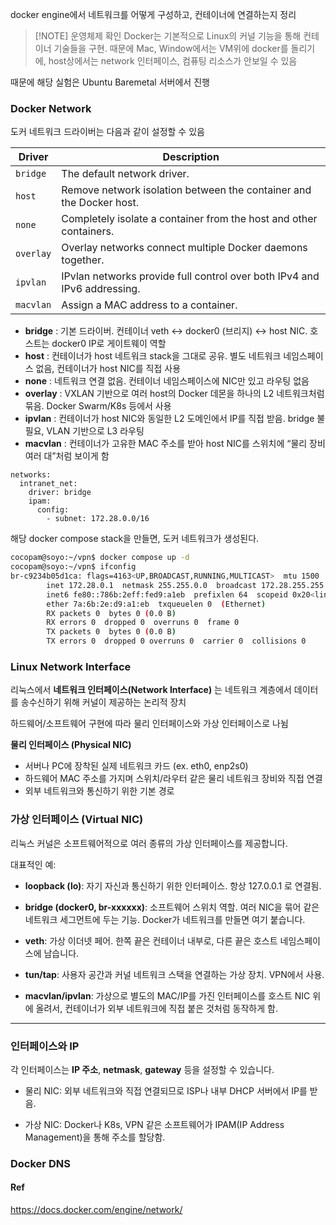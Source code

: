 
docker engine에서 네트워크를 어떻게 구성하고, 컨테이너에 연결하는지 정리

> [!NOTE] 운영체제 확인
> Docker는 기본적으로 Linux의 커널 기능을 통해 컨테이너 기술들을 구현. 때문에 Mac, Window에서는 VM위에 docker를 돌리기에, host상에서는 network 인터페이스, 컴퓨팅 리소스가 안보일 수 있음

때문에 해당 실험은 Ubuntu Baremetal 서버에서 진행
### Docker Network

도커 네트워크 드라이버는 다음과 같이 설정할 수 있음

| Driver    | Description                                                              |
| --------- | ------------------------------------------------------------------------ |
| `bridge`  | The default network driver.                                              |
| `host`    | Remove network isolation between the container and the Docker host.      |
| `none`    | Completely isolate a container from the host and other containers.       |
| `overlay` | Overlay networks connect multiple Docker daemons together.               |
| `ipvlan`  | IPvlan networks provide full control over both IPv4 and IPv6 addressing. |
| `macvlan` | Assign a MAC address to a container.                                     |

- **bridge** : 기본 드라이버. 컨테이너 veth ↔ docker0 (브리지) ↔ host NIC. 호스트는 docker0 IP로 게이트웨이 역할
- **host** : 컨테이너가 host 네트워크 stack을 그대로 공유. 별도 네트워크 네임스페이스 없음, 컨테이너가 host NIC를 직접 사용
- **none** : 네트워크 연결 없음. 컨테이너 네임스페이스에 NIC만 있고 라우팅 없음
- **overlay** : VXLAN 기반으로 여러 host의 Docker 데몬을 하나의 L2 네트워크처럼 묶음. Docker Swarm/K8s 등에서 사용
- **ipvlan** : 컨테이너가 host NIC와 동일한 L2 도메인에서 IP를 직접 받음. bridge 불필요, VLAN 기반으로 L3 라우팅 
- **macvlan** : 컨테이너가 고유한 MAC 주소를 받아 host NIC를 스위치에 “물리 장비 여러 대”처럼 보이게 함


```
networks:
  intranet_net:
    driver: bridge
    ipam:
      config:
        - subnet: 172.28.0.0/16
````

해당 docker compose stack을 만들면, 도커 네트워크가 생성된다.

```sh
cocopam@soyo:~/vpn$ docker compose up -d
cocopam@soyo:~/vpn$ ifconfig
br-c9234b05d1ca: flags=4163<UP,BROADCAST,RUNNING,MULTICAST>  mtu 1500
        inet 172.28.0.1  netmask 255.255.0.0  broadcast 172.28.255.255
        inet6 fe80::786b:2eff:fed9:a1eb  prefixlen 64  scopeid 0x20<link>
        ether 7a:6b:2e:d9:a1:eb  txqueuelen 0  (Ethernet)
        RX packets 0  bytes 0 (0.0 B)
        RX errors 0  dropped 0  overruns 0  frame 0
        TX packets 0  bytes 0 (0.0 B)
        TX errors 0  dropped 0 overruns 0  carrier 0  collisions 0
````


### Linux Network Interface


리눅스에서 **네트워크 인터페이스(Network Interface)** 는 네트워크 계층에서 데이터를 송수신하기 위해 커널이 제공하는 논리적 장치

하드웨어/소프트웨어 구현에 따라 물리 인터페이스와 가상 인터페이스로 나뉨

  
 **물리 인터페이스 (Physical NIC)**

- 서버나 PC에 장착된 실제 네트워크 카드 (ex. eth0, enp2s0)
- 하드웨어 MAC 주소를 가지며 스위치/라우터 같은 물리 네트워크 장비와 직접 연결
- 외부 네트워크와 통신하기 위한 기본 경로
    

### **가상 인터페이스 (Virtual NIC)**

  

리눅스 커널은 소프트웨어적으로 여러 종류의 가상 인터페이스를 제공합니다.

대표적인 예:

- **loopback (lo)**: 자기 자신과 통신하기 위한 인터페이스. 항상 127.0.0.1 로 연결됨.
    
- **bridge (docker0, br-xxxxxx)**: 소프트웨어 스위치 역할. 여러 NIC을 묶어 같은 네트워크 세그먼트에 두는 기능. Docker가 네트워크를 만들면 여기 붙습니다.
    
- **veth**: 가상 이더넷 페어. 한쪽 끝은 컨테이너 내부로, 다른 끝은 호스트 네임스페이스에 남습니다.
    
- **tun/tap**: 사용자 공간과 커널 네트워크 스택을 연결하는 가상 장치. VPN에서 사용.
    
- **macvlan/ipvlan**: 가상으로 별도의 MAC/IP를 가진 인터페이스를 호스트 NIC 위에 올려서, 컨테이너가 외부 네트워크에 직접 붙은 것처럼 동작하게 함.
    

---

### **인터페이스와 IP**

  

각 인터페이스는 **IP 주소**, **netmask**, **gateway** 등을 설정할 수 있습니다.

- 물리 NIC: 외부 네트워크와 직접 연결되므로 ISP나 내부 DHCP 서버에서 IP를 받음.
    
- 가상 NIC: Docker나 K8s, VPN 같은 소프트웨어가 IPAM(IP Address Management)을 통해 주소를 할당함.

### Docker DNS




#### Ref
https://docs.docker.com/engine/network/